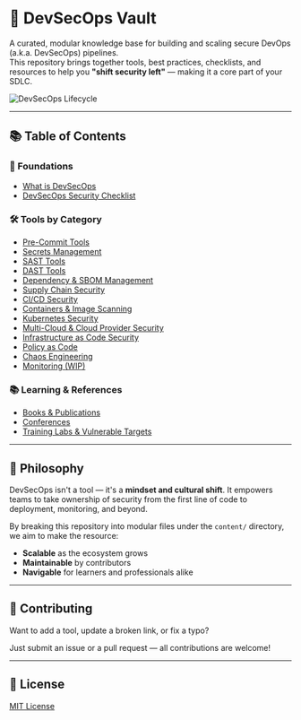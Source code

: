 # 🔐 DevSecOps Vault

A curated, modular knowledge base for building and scaling secure DevOps (a.k.a. DevSecOps) pipelines.  
This repository brings together tools, best practices, checklists, and resources to help you **"shift security left"** — making it a core part of your SDLC.

![DevSecOps Lifecycle](./imgs/devsecopslife.png)

---

## 📚 Table of Contents

### 📘 Foundations
- [What is DevSecOps](./content/what-is-devsecops.md)
- [DevSecOps Security Checklist](./content/checklist.md)

### 🛠️ Tools by Category
- [Pre-Commit Tools](./content/tools/precommit.md)
- [Secrets Management](./content/tools/secrets-management.md)
- [SAST Tools](./content/tools/sast.md)
- [DAST Tools](./content/tools/dast.md)
- [Dependency & SBOM Management](./content/tools/dependency-management.md)
- [Supply Chain Security](./content/tools/supply-chain.md)
- [CI/CD Security](./content/tools/ci-cd.md)
- [Containers & Image Scanning](./content/tools/containers.md)
- [Kubernetes Security](./content/tools/kubernetes.md)
- [Multi-Cloud & Cloud Provider Security](./content/tools/cloud.md)
- [Infrastructure as Code Security](./content/tools/iac.md)
- [Policy as Code](./content/tools/policy-as-code.md)
- [Chaos Engineering](./content/tools/chaos.md)
- [Monitoring (WIP)](./content/tools/monitoring.md)

### 📚 Learning & References
- [Books & Publications](./content/resources/books.md)
- [Conferences](./content/resources/conferences.md)
- [Training Labs & Vulnerable Targets](./content/resources/labs.md)

---

## 🧭 Philosophy

DevSecOps isn't a tool — it's a **mindset and cultural shift**. It empowers teams to take ownership of security from the first line of code to deployment, monitoring, and beyond.

By breaking this repository into modular files under the `content/` directory, we aim to make the resource:
- **Scalable** as the ecosystem grows
- **Maintainable** by contributors
- **Navigable** for learners and professionals alike

---

## 🤝 Contributing

Want to add a tool, update a broken link, or fix a typo?

Just submit an issue or a pull request — all contributions are welcome!

---

## 📄 License

[MIT License](./LICENSE)
